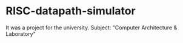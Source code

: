 # RISC-datapath-simulator
It was a project for the university. Subject: "Computer Architecture &amp; Laboratory"
